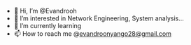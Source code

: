 - 👋 Hi, I’m @Evandrooh
- 👀 I’m interested in Network Engineering, System analysis...
- 🌱 I’m currently learning
- 📫 How to reach me @evandroonyango28@gmail.com

<!---
Evans2005/Evans2005 is a ✨ special ✨ repository because its `README.md` (this file) appears on your GitHub profile.
You can click the Preview link to take a look at your changes.
--->
